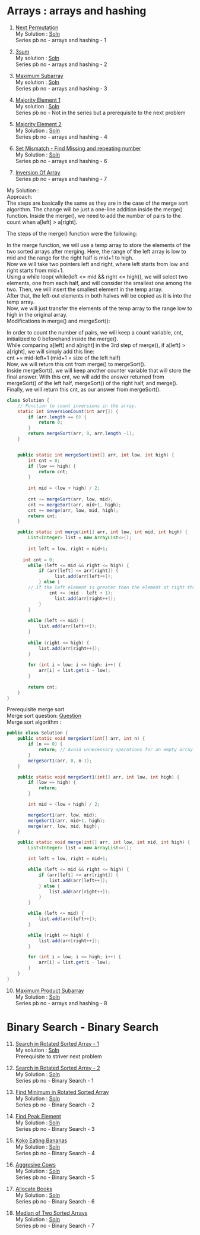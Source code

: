 # Arrays : arrays and hashing

1. [Next Permutation](https://leetcode.com/problems/next-permutation/description/)  
My Solution : [Soln](https://leetcode.com/problems/next-permutation/solutions/1909745/java-easy-two-pointers-algorithm-with-linear-time-and-constant-space/)  
Series pb no - arrays and hashing - 1

2. [3sum](https://leetcode.com/problems/3sum/description/)  
My solution : [Soln](https://leetcode.com/problems/3sum/solutions/6109193/java-easy-solution-with-2-pointers/)  
Series pb no - arrays and hashing - 2

4. [Maximum Subarray](https://leetcode.com/problems/maximum-subarray/description/)  
My solution : [Soln](https://leetcode.com/problems/maximum-subarray/solutions/6108684/kadane-s-algorithm-o-n-approach/)  
Series pb no - arrays and hashing - 3

6. [Majority Element 1](https://leetcode.com/problems/majority-element/description/)  
My solution : [Soln](https://leetcode.com/problems/majority-element/solutions/6109025/java-brute-force-better-and-optimized-approach-with-time-and-space-complexity/)  
Series pb no - Not in the series but a prerequisite to the next problem

7. [Majority Element 2](https://leetcode.com/problems/majority-element-ii/description/)  
My Solution : [Soln](https://leetcode.com/problems/majority-element-ii/solutions/6109162/morres-voting-algorithm-approch-with-edge-case-handling-part/)  
Series pb no - arrays and hashing - 4

8. [Set Mismatch - Find Missing and repeating number](https://leetcode.com/problems/set-mismatch/description/)  
My Solution : [Soln](https://leetcode.com/problems/set-mismatch/solutions/6112883/java-hashmap-based-solution-with-linear-time-and-space/)  
Series pb no - arrays and hashing - 6

9. [Inversion Of Array](https://www.geeksforgeeks.org/problems/inversion-of-array-1587115620/1)  
Series pb no - arrays and hashing - 7  

My Solution :  
Approach:  
The steps are basically the same as they are in the case of the merge sort algorithm. The change will be just a one-line addition inside the merge() function. Inside the merge(), we need to add the number of pairs to the count when a[left] > a[right].  

The steps of the merge() function were the following:  

In the merge function, we will use a temp array to store the elements of the two sorted arrays after merging. Here, the range of the left array is low to mid and the range for the right half is mid+1 to high.  
Now we will take two pointers left and right, where left starts from low and right starts from mid+1.  
Using a while loop( while(left <= mid && right <= high)), we will select two elements, one from each half, and will consider the smallest one among the two. Then, we will insert the smallest element in the temp array.   
After that, the left-out elements in both halves will be copied as it is into the temp array.  
Now, we will just transfer the elements of the temp array to the range low to high in the original array.  
Modifications in merge() and mergeSort():   

In order to count the number of pairs, we will keep a count variable, cnt, initialized to 0 beforehand inside the merge().  
While comparing a[left] and a[right] in the 3rd step of merge(), if a[left] > a[right], we will simply add this line:  
cnt += mid-left+1 (mid+1 = size of the left half)  
Now, we will return this cnt from merge() to mergeSort().   
Inside mergeSort(), we will keep another counter variable that will store the final answer. With this cnt, we will add the answer returned from mergeSort() of the left half, mergeSort() of the right half, and merge().  
Finally, we will return this cnt, as our answer from mergeSort().  
```java
class Solution {
    // Function to count inversions in the array.
    static int inversionCount(int arr[]) {
        if (arr.length == 0) {
            return 0;
        }
        return mergeSort(arr, 0, arr.length -1);
    }


	public static int mergeSort(int[] arr, int low, int high) {
	    int cnt = 0;
  		if (low == high) {
  			return cnt;
  		}
  
  		int mid = (low + high) / 2;
  
  		cnt += mergeSort(arr, low, mid);
  		cnt += mergeSort(arr, mid+1, high);
  		cnt += merge(arr, low, mid, high);
  		return cnt;
	}

	public static int merge(int[] arr, int low, int mid, int high) {
  		List<Integer> list = new ArrayList<>();
  
  		int left = low, right = mid+1;
  
      int cnt = 0;
  		while (left <= mid && right <= high) {
  			if (arr[left] <= arr[right]) {
  				  list.add(arr[left++]);
  			} else {
        // If the left element is greater then the element at right that means it will form the pairs with the right element with all elements till mid from left so increment the count by (mid - left +1)
  			    cnt += (mid - left + 1);
  				  list.add(arr[right++]);
  			}
  		}
  
  		while (left <= mid) {
  			list.add(arr[left++]);
  		}
  
  		while (right <= high) {
  			list.add(arr[right++]);
  		}
  
  		for (int i = low; i <= high; i++) {
  			arr[i] = list.get(i - low);
  		}
  		
  		return cnt;
  	}
}
```

Prerequisite merge sort  
Merge sort question: [Question](https://www.naukri.com/code360/problems/merge-sort_920442)  
Merge sort algorithm :  

```java
public class Solution {
	public static void mergeSort(int[] arr, int n) {
		if (n == 0) {
			return; // Avoid unnecessary operations for an empty array
		}
		mergeSort1(arr, 0, n-1);
	}

	public static void mergeSort1(int[] arr, int low, int high) {
		if (low == high) {
			return;
		}

		int mid = (low + high) / 2;

		mergeSort1(arr, low, mid);
		mergeSort1(arr, mid+1, high);
		merge(arr, low, mid, high);
	}

	public static void merge(int[] arr, int low, int mid, int high) {
		List<Integer> list = new ArrayList<>();

		int left = low, right = mid+1;

		while (left <= mid && right <= high) {
			if (arr[left] <= arr[right]) {
				list.add(arr[left++]);
			} else {
				list.add(arr[right++]);
			}
		}

		while (left <= mid) {
			list.add(arr[left++]);
		}

		while (right <= high) {
			list.add(arr[right++]);
		}

		for (int i = low; i <= high; i++) {
			arr[i] = list.get(i - low);
		}
	}
}
```

10. [Maximum Product Subarray](https://leetcode.com/problems/maximum-product-subarray/description/)  
My Solution : [Soln](https://leetcode.com/problems/maximum-product-subarray/solutions/6114712/java-observation-based-solution-using-prefix-and-suffix-product-o-n-solution/)  
Series pb no - arrays and hashing - 8  

# Binary Search - Binary Search

11. [Search in Rotated Sorted Array - 1](https://leetcode.com/problems/search-in-rotated-sorted-array/description/)  
My solution : [Soln](https://leetcode.com/problems/search-in-rotated-sorted-array/solutions/6116591/java-easy-solution-with-explanation/)  
Prerequisite to striver next problem  

12. [Search in Rotated Sorted Array - 2](https://leetcode.com/problems/search-in-rotated-sorted-array-ii/description/)  
My Solution : [Soln](https://leetcode.com/problems/search-in-rotated-sorted-array-ii/solutions/6116606/java-easy-solution-using-binary-search/)  
Series pb no - Binary Search - 1

13. [Find Minimum in Rotated Sorted Array](https://leetcode.com/problems/find-minimum-in-rotated-sorted-array/description/)  
My Solution : [Soln](https://leetcode.com/problems/find-minimum-in-rotated-sorted-array/solutions/6118025/java-easy-solution-with-explanation-o-logn/)  
Series pb no - Binary Search - 2  

14. [Find Peak Element](https://leetcode.com/problems/find-peak-element/description/)  
My Solution : [Soln](https://leetcode.com/problems/find-peak-element/solutions/6119743/java-easy-solution-with-visual-representation-o-logn/)  
Series pb no - Binary Search - 3 

15. [Koko Eating Bananas](https://leetcode.com/problems/koko-eating-bananas/description/)  
My Solution : [Soln](https://leetcode.com/problems/koko-eating-bananas/solutions/6120320/java-solution-with-explanation/)  
Series pb no - Binary Search - 4 

16. [Aggresive Cows](https://www.naukri.com/code360/problems/aggressive-cows_1082559)  
My Solution : [Soln](https://www.naukri.com/code360/problems/aggressive-cows_1082559?leftPanelTabValue=SUBMISSION)  
Series pb no - Binary Search - 5 

17. [Allocate Books](https://www.naukri.com/code360/problems/allocate-books_1090540)  
My Solution : [Soln](https://www.naukri.com/code360/problems/allocate-books_1090540?&leftPanelTabValue=SUBMISSION)  
Series pb no - Binary Search - 6     

18. [Median of Two Sorted Arrays](https://leetcode.com/problems/median-of-two-sorted-arrays/description/)  
My Solution : [Soln](https://leetcode.com/problems/median-of-two-sorted-arrays/solutions/6129871/java-easy-solution-using-merge-approch-with-constant-space-and-linear-time/)  
Series pb no - Binary Search - 7   




